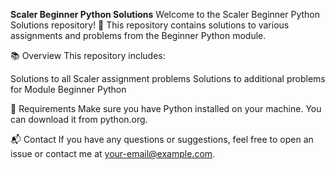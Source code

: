 **Scaler Beginner Python Solutions**
Welcome to the Scaler Beginner Python Solutions repository! 🎉 This repository contains solutions to various assignments and problems from the Beginner Python module.

📚 Overview
This repository includes:

Solutions to all Scaler assignment problems
Solutions to additional problems for Module Beginner Python

🔧 Requirements
Make sure you have Python installed on your machine. You can download it from python.org.

📬 Contact
If you have any questions or suggestions, feel free to open an issue or contact me at your-email@example.com.
